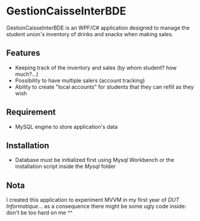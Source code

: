 # GestionCaisseInterBDE

GestionCaisseInterBDE is an WPF/C# application designed to manage the student union's inventory of drinks and snacks when making sales.

## Features

* Keeping track of the inventory and sales (by whom student? how much?...)
* Possibility to have multiple salers (account tracking)
* Ability to create "local accounts" for students that they can refill as they wish

## Requirement

* MySQL engine to store application's data

## Installation

* Database must be initialized first using Mysql Workbench or the installation script inside the *Mysql* folder

## Nota

I created this application to experiment MVVM in my first year of *DUT Informatique*... as a consequence there might be some ugly code inside: don't be too hard on me ^^
